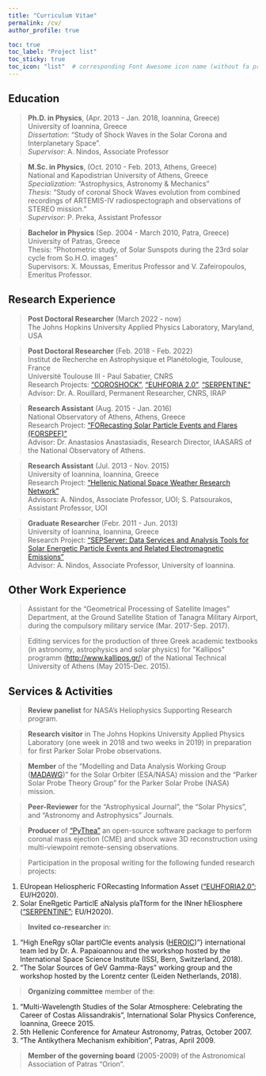 ```yaml
---
title: "Curriculum Vitae"
permalink: /cv/
author_profile: true

toc: true
toc_label: "Project list"
toc_sticky: true
toc_icon: "list"  # corresponding Font Awesome icon name (without fa prefix)
---
```


## Education

> **Ph.D. in Physics**,  (Apr. 2013 - Jan. 2018, Ioannina, Greece) \
University of Ioannina, Greece \
_Dissertation_: “Study of Shock Waves in the Solar Corona and Interplanetary Space”. \
_Supervisor_: A. Nindos, Associate Professor

> **M.Sc. in Physics**, (Oct. 2010 - Feb. 2013, Athens, Greece) \
National and Kapodistrian University of Athens, Greece \
_Specialization_: “Astrophysics, Astronomy & Mechanics” \
_Thesis_: “Study of coronal Shock Waves evolution from combined recordings of ARTEMIS-IV radiospectograph and observations of STEREO mission.” \
_Supervisor_: P. Preka, Assistant Professor 

> **Bachelor in Physics**  (Sep. 2004 - March 2010, Patra, Greece) \
University of Patras, Greece \
Thesis: “Photometric study, of Solar Sunspots during the 23rd solar cycle from So.H.O. images” \
Supervisors: X. Moussas, Emeritus Professor and V. Zafeiropoulos, Emeritus Professor.


## Research Experience

> **Post Doctoral Researcher** (March 2022 - now) \
The Johns Hopkins University Applied Physics Laboratory, Maryland, USA

> **Post Doctoral Researcher** (Feb. 2018 - Feb. 2022) \
Institut de Recherche en Astrophysique et Planétologie, Toulouse, France \
Université Toulouse III - Paul Sabatier, CNRS \
Research Projects: [“COROSHOCK”](http://storms-service.irap.omp.eu/projects/coroshock), [“EUHFORIA 2.0”](https://euhforia.com/euhforia-2-0/), [“SERPENTINE”](https://serpentine-h2020.eu/) \
Advisor: Dr. A. Rouillard, Permanent Researcher, CNRS, IRAP

> **Research Assistant** (Aug. 2015 - Jan. 2016) \
National Observatory of Athens, Athens, Greece \
Research Project: [“FORecasting Solar Particle Events and Flares (FORSPEF)”](http://tromos.space.noa.gr/forspef/main/) \
Advisor: Dr. Anastasios Anastasiadis, Research Director, IAASARS of the National Observatory of Athens.

> **Research Assistant** (Jul. 2013 - Nov. 2015) \
University of Ioannina, Ioannina, Greece \
Research Project: [“Hellenic National Space Weather Research Network”](http://excellence.minedu.gov.gr/thales/en/thalesprojects/377274) \
Advisors: A. Nindos, Associate Professor, UOI; S. Patsourakos, Assistant Professor, UOI

> **Graduate Researcher** (Febr. 2011 - Jun. 2013) \
University of Ioannina, Ioannina, Greece \
Research Project: [“SEPServer: Data Services and Analysis Tools for Solar Energetic Particle Events and Related Electromagnetic Emissions”](http://server.sepserver.eu/) \
Advisor: A. Nindos, Associate Professor, University of Ioannina.


## Other Work Experience

> Assistant for the “Geometrical Processing of Satellite Images” Department, at the Ground Satellite Station of Tanagra Military Airport, during the compulsory military service (Mar. 2017-Sep. 2017).

> Editing services for the production of three Greek academic textbooks (in astronomy, astrophysics and solar physics) for "Kallipos" programm (http://www.kallipos.gr/) of the National Technical University of Athens (May 2015-Dec. 2015).


## Services & Activities
> **Review panelist** for NASA’s Heliophysics Supporting Research program.

> **Research visitor** in The Johns Hopkins University Applied Physics Laboratory (one week in 2018 and two weeks in 2019) in preparation for first Parker Solar Probe observations.

> **Member** of the “Modelling and Data Analysis Working Group ([MADAWG](http://storms-service.irap.omp.eu/projects/madawg))” for the Solar Orbiter (ESA/NASA) mission and the “Parker Solar Probe Theory Group” for the Parker Solar Probe (NASA) mission.

> **Peer-Reviewer** for the “Astrophysical Journal”, the “Solar Physics”, and “Astronomy and Astrophysics” Journals.

> **Producer** of [“PyThea”](https://github.com/AthKouloumvakos/PyThea) an open-source software package to perform coronal mass ejection (CME) and shock wave 3D reconstruction using multi-viewpoint remote-sensing observations.

> Participation in the proposal writing for the following funded research projects:
 1. EUropean Heliospheric FORecasting Information Asset ([“EUHFORIA2.0”](\href{https://euhforia.com/euhforia-2-0/); EU/H2020).
 2. Solar EneRgetic ParticlE aNalysis plaTform for the INner hEliosphere ([“SERPENTINE”](\href{https://serpentine-h2020.eu/); EU/H2020).

> **Invited co-researcher** in:
 1. “High EneRgy sOlar partICle events analysis ([HEROIC](https://www.issibern.ch/teams/heroic/))”} international team led by Dr. A. Papaioannou and the workshop hosted by the International Space Science Institute (ISSI, Bern, Switzerland, 2018).
 2. “The Solar Sources of GeV Gamma-Rays” working group and the workshop hosted by the Lorentz center (Leiden Netherlands, 2018).

> **Organizing committee** member of the:
 1. “Multi-Wavelength Studies of the Solar Atmosphere: Celebrating the Career of Costas Alissandrakis”, International Solar Physics Conference, Ioannina, Greece 2015.
 2. 5th Hellenic Conference for Amateur Astronomy, Patras, October 2007.
 3. “The Antikythera Mechanism exhibition”, Patras, April 2009.

> **Member of the governing board** (2005-2009) of the Astronomical Association of Patras “Orion”.


